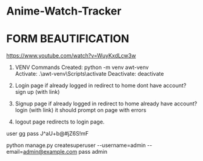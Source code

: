 # Anime-Watch-Tracker

# FORM BEAUTIFICATION

https://www.youtube.com/watch?v=WuyKxdLcw3w

1. VENV Commands
   Created: python -m venv awt-venv  
   Activate: .\awt-venv\Scripts\activate
   Deactivate: deactivate

2. Login page
   if already logged in redirect to home
   dont have account? sign up (with link)

3. Signup page
   if already logged in redirect to home
   already have account? login (with link)
   it should prompt on page with errors

4. logout page
   redirects to login page.

user gg
pass J^aU+b@#jZ6S!mF

python manage.py createsuperuser --username=admin --email=admin@example.com
pass admin
